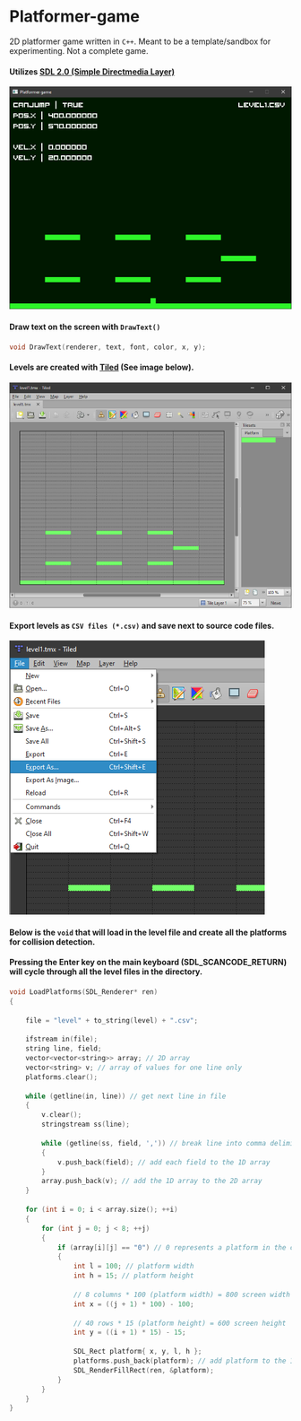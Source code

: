 # Platformer-game
2D platformer game written in `C++`. Meant to be a template/sandbox for experimenting. Not a complete game.

#### Utilizes [SDL 2.0 (Simple Directmedia Layer)](https://www.libsdl.org/)

![Game](game.png?raw=true "Game")

#### Draw text on the screen with `DrawText()`

```cpp
void DrawText(renderer, text, font, color, x, y);
```


#### Levels are created with [Tiled](https://www.mapeditor.org/) (See image below).

![Level1](levels/level1.png?raw=true "Level1")

#### Export levels as `CSV files (*.csv)` and save next to source code files.

![Export](export.png?raw=true "Export")


#### Below is the `void` that will load in the level file and create all the platforms for collision detection. 
#### Pressing the Enter key on the main keyboard (SDL_SCANCODE_RETURN) will cycle through all the level files in the directory.
```cpp    
void LoadPlatforms(SDL_Renderer* ren)
{
    
    file = "level" + to_string(level) + ".csv";

    ifstream in(file);
    string line, field;
    vector<vector<string>> array; // 2D array
    vector<string> v; // array of values for one line only
    platforms.clear();

    while (getline(in, line)) // get next line in file
    {
        v.clear();
        stringstream ss(line);

        while (getline(ss, field, ',')) // break line into comma delimitted fields
        {
            v.push_back(field); // add each field to the 1D array
        }
        array.push_back(v); // add the 1D array to the 2D array
    }

    for (int i = 0; i < array.size(); ++i)
    {
        for (int j = 0; j < 8; ++j)
        {
            if (array[i][j] == "0") // 0 represents a platform in the csv file
            {
                int l = 100; // platform width
                int h = 15; // platform height

                // 8 columns * 100 (platform width) = 800 screen width
                int x = ((j + 1) * 100) - 100; 

                // 40 rows * 15 (platform height) = 600 screen height
                int y = ((i + 1) * 15) - 15;
                
                SDL_Rect platform{ x, y, l, h };
                platforms.push_back(platform); // add platform to the 1D array for collision testing
                SDL_RenderFillRect(ren, &platform);
            }
        }
    }
}
```






